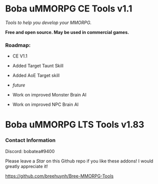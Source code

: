 # Boba uMMORPG CE Tools v1.1

*Tools to help you develop your MMORPG.*

**Free and open source. May be used in commercial games.**

### Roadmap:
* CE V1.1
 * Added Target Taunt Skill
 * Added AoE Target skill
 
* *future*
 * Work on improved Monster Brain AI
 * Work on improved NPC Brain AI
  
# Boba uMMORPG LTS Tools v1.83

### Contact Information
Discord: bobatea#9400

Please leave a *Star* on this Github repo if you like these addons! I would greatly appreciate it!

https://github.com/breehuynh/Bree-MMORPG-Tools


